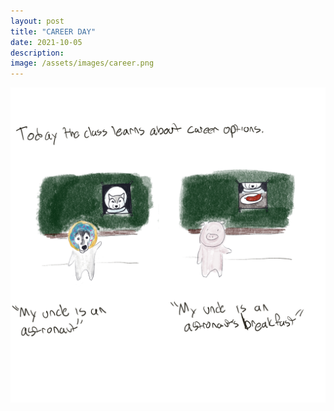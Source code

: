 ```yaml
---
layout: post
title: "CAREER DAY"
date: 2021-10-05
description: 
image: /assets/images/career.png
---
```


![Placeholder](/assets/images/career.png)
